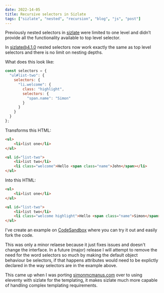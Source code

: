 ```yaml
---
date: 2022-14-05
title: Recursive selectors in Sizlate
tags: ["sizlate", "nested", "recursion", "blog", "js", "post"]
---
```



Previously nested selectors in [sizlate](https://github.com/simonmcmanus/sizlate) were limited to one level and didn’t provide all the functionality available to top level selector. 

In [sizlate@4.1.0](https://www.npmjs.com/package/sizlate) nested selectors now work exactly the same as top level selectors and there is no limit on nesting depths. 

What does this look like:

```js
const selectors = {
  "ul#list-two": {
    selectors: {
      "li.welcome": {
        class: "highlight",
        selectors: {
          "span.name": "Simon"
        }
      }
    }
  }
};

```


Transforms this HTML: 

```html
<ul>
    <li>list one</li>
</ul>

<ul id="list-two">
    <li>list two</li>
    <li class="welcome">Hello <span class="name">John</span></li>
</ul>
```

Into this HTML:


```html
<ul>
    <li>list one</li>
</ul>

<ul id="list-two">
    <li>list two</li>
    <li class="welcome highlight">Hello <span class="name">Simon</span></li>
</ul>
```

I've create an example on 
[CodeSandbox](https://codesandbox.io/s/sizlate-nested-cix0y7) where you can try it out and easily fork the code. 


This was only a minor relaese because it just fixes issues and doesn't change the interface. In a future (major) release I will attempt to remove the need for the word selectors so much by making the default object behaviour be selectors, if that happens attributes would need to be explictly declared in the way selectors are in the example above. 


This came up when I was porting [simonmcmanus.com](http://simonmcmanus.com) over to using eleventy with sizlate for the templating, it makes sizlate much more capable of handling complex templating requirements.